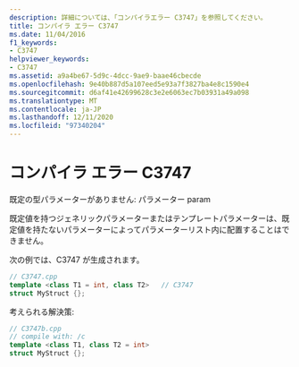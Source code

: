 ```yaml
---
description: 詳細については、「コンパイラエラー C3747」を参照してください。
title: コンパイラ エラー C3747
ms.date: 11/04/2016
f1_keywords:
- C3747
helpviewer_keywords:
- C3747
ms.assetid: a9a4be67-5d9c-4dcc-9ae9-baae46cbecde
ms.openlocfilehash: 9e40b887d5a107eed5e93a7f3827ba4e8c1590e4
ms.sourcegitcommit: d6af41e42699628c3e2e6063ec7b03931a49a098
ms.translationtype: MT
ms.contentlocale: ja-JP
ms.lasthandoff: 12/11/2020
ms.locfileid: "97340204"
---
```

# <a name="compiler-error-c3747"></a>コンパイラ エラー C3747

既定の型パラメーターがありません: パラメーター param

既定値を持つジェネリックパラメーターまたはテンプレートパラメーターは、既定値を持たないパラメーターによってパラメーターリスト内に配置することはできません。

次の例では、C3747 が生成されます。

```cpp
// C3747.cpp
template <class T1 = int, class T2>   // C3747
struct MyStruct {};
```

考えられる解決策:

```cpp
// C3747b.cpp
// compile with: /c
template <class T1, class T2 = int>
struct MyStruct {};
```
